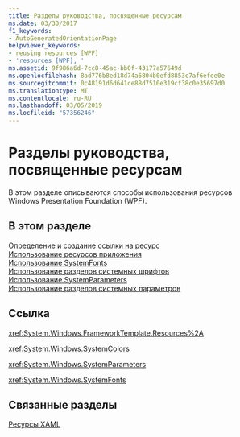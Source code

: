 ```yaml
---
title: Разделы руководства, посвященные ресурсам
ms.date: 03/30/2017
f1_keywords:
- AutoGeneratedOrientationPage
helpviewer_keywords:
- reusing resources [WPF]
- 'resources [WPF], '
ms.assetid: 9f986a6d-7cc8-45ac-bb0f-43177a57649d
ms.openlocfilehash: 8ad776b8ed18d74a6804b0efd8853c7af6efee0e
ms.sourcegitcommit: 0c48191d6d641ce88d7510e319cf38c0e35697d0
ms.translationtype: MT
ms.contentlocale: ru-RU
ms.lasthandoff: 03/05/2019
ms.locfileid: "57356246"
---
```

# <a name="resources-how-to-topics"></a>Разделы руководства, посвященные ресурсам
В этом разделе описываются способы использования ресурсов Windows Presentation Foundation (WPF).  
  
## <a name="in-this-section"></a>В этом разделе  
 [Определение и создание ссылки на ресурс](how-to-define-and-reference-a-resource.md)  
 [Использование ресурсов приложения](how-to-use-application-resources.md)  
 [Использование SystemFonts](how-to-use-systemfonts.md)  
 [Использование разделов системных шрифтов](how-to-use-system-fonts-keys.md)  
 [Использование SystemParameters](how-to-use-systemparameters.md)  
 [Использование разделов системных параметров](how-to-use-system-parameters-keys.md)  
  
## <a name="reference"></a>Ссылка  
 <xref:System.Windows.FrameworkTemplate.Resources%2A>  
  
 <xref:System.Windows.SystemColors>  
  
 <xref:System.Windows.SystemParameters>  
  
 <xref:System.Windows.SystemFonts>  
  
## <a name="related-sections"></a>Связанные разделы  
 [Ресурсы XAML](xaml-resources.md)
